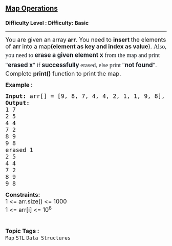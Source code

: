 <h2><a href="https://www.geeksforgeeks.org/problems/map-operations/1?page=3&difficulty=Basic&status=unsolved,attempted&sortBy=accuracy">Map Operations</a></h2><h3>Difficulty Level : Difficulty: Basic</h3><hr><div class="problems_problem_content__Xm_eO"><p><span style="font-size: 18px;">You are given an array<strong> arr</strong>. You need to <strong>insert </strong>the elements of <strong>arr</strong> into a map<strong>(element as key and index as value</strong>).&nbsp;<span style="font-size: 14pt;"><span style="color: #1e2229; font-family: Nunito; background-color: #ffffff;">Also, you need to</span><span style="box-sizing: border-box; font-weight: bolder; line-height: 1.7em; color: #1e2229; background-color: #ffffff; font-family: var(--gfg-font-secondary) !important;">&nbsp;erase a given element x</span><span style="color: #1e2229; font-family: Nunito; background-color: #ffffff;">&nbsp;from the map and print "</span><span style="box-sizing: border-box; font-weight: bolder; line-height: 1.7em; color: #1e2229; background-color: #ffffff; font-family: var(--gfg-font-secondary) !important;">erased x</span><span style="color: #1e2229; font-family: Nunito; background-color: #ffffff;">" if&nbsp;</span><span style="box-sizing: border-box; font-weight: bolder; line-height: 1.7em; color: #1e2229; background-color: #ffffff; font-family: var(--gfg-font-secondary) !important;">successfully&nbsp;</span><span style="color: #1e2229; font-family: Nunito; background-color: #ffffff;">erased, else print "</span><span style="box-sizing: border-box; font-weight: bolder; line-height: 1.7em; color: #1e2229; background-color: #ffffff; font-family: var(--gfg-font-secondary) !important;">not found</span><span style="color: #1e2229; font-family: Nunito; background-color: #ffffff;">".</span></span><br>Complete&nbsp;<strong>print()</strong> function to print the map.</span></p>
<p><span style="font-size: 18px;"><strong>Example :</strong></span></p>
<pre><span style="font-size: 18px;"><strong>Input: </strong>arr[] = [9, 8, 7, 4, 4, 2, 1, 1, 9, 8], x = 1
<strong>Output:</strong> 
1 7
2 5
4 4
7 2
8 9
9 8<br>erased 1
2 5
4 4
7 2
8 9
9 8</span></pre>
<p><span style="font-size: 18px;"><strong>Constraints:</strong><br>1 &lt;= arr.size() &lt;= 1000<br>1 &lt;= arr[i] &lt;= 10<sup>6</sup></span></p></div><br><p><span style=font-size:18px><strong>Topic Tags : </strong><br><code>Map</code>&nbsp;<code>STL</code>&nbsp;<code>Data Structures</code>&nbsp;